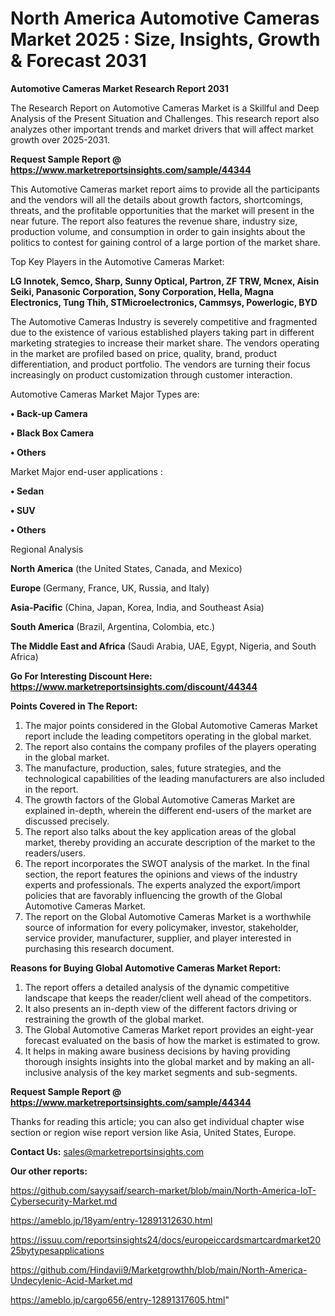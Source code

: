# North America Automotive Cameras Market 2025 : Size, Insights, Growth & Forecast 2031

<strong>Automotive Cameras Market Research Report 2031</strong>

The Research Report on Automotive Cameras Market is a Skillful and Deep Analysis of the Present Situation and Challenges. This research report also analyzes other important trends and market drivers that will affect market growth over 2025-2031.

<strong>Request Sample Report @ <a href=https://www.marketreportsinsights.com/sample/44344>https://www.marketreportsinsights.com/sample/44344</a></strong>

This Automotive Cameras market report aims to provide all the participants and the vendors will all the details about growth factors, shortcomings, threats, and the profitable opportunities that the market will present in the near future. The report also features the revenue share, industry size, production volume, and consumption in order to gain insights about the politics to contest for gaining control of a large portion of the market share.

Top Key Players in the Automotive Cameras Market:

<strong>LG Innotek, Semco, Sharp, Sunny Optical, Partron, ZF TRW, Mcnex, Aisin Seiki, Panasonic Corporation, Sony Corporation, Hella, Magna Electronics, Tung Thih, STMicroelectronics, Cammsys, Powerlogic, BYD</strong>

The Automotive Cameras Industry is severely competitive and fragmented due to the existence of various established players taking part in different marketing strategies to increase their market share. The vendors operating in the market are profiled based on price, quality, brand, product differentiation, and product portfolio. The vendors are turning their focus increasingly on product customization through customer interaction.

Automotive Cameras Market Major Types are:

<strong>•  Back-up Camera

•  Black Box Camera

•  Others</strong>

Market Major end-user applications :

<strong>•  Sedan

•  SUV

•  Others</strong>

Regional Analysis

</u><strong><b>North America</b></strong> (the United States, Canada, and Mexico)

<strong><b>Europe </b></strong>(Germany, France, UK, Russia, and Italy)

<strong><b>Asia-Pacific</b></strong> (China, Japan, Korea, India, and Southeast Asia)

<strong><b>South America</b></strong> (Brazil, Argentina, Colombia, etc.)

<strong><b>The Middle East and Africa</b></strong> (Saudi Arabia, UAE, Egypt, Nigeria, and South Africa)

<strong>Go For Interesting Discount Here: <a href=https://www.marketreportsinsights.com/discount/44344>https://www.marketreportsinsights.com/discount/44344</a></strong>

<strong>Points Covered in The Report:</strong>
<ol>
  <li>The major points considered in the Global Automotive Cameras Market report include the leading competitors operating in the global market.</li>
  <li>The report also contains the company profiles of the players operating in the global market.</li>
  <li>The manufacture, production, sales, future strategies, and the technological capabilities of the leading manufacturers are also included in the report.</li>
  <li>The growth factors of the Global Automotive Cameras Market are explained in-depth, wherein the different end-users of the market are discussed precisely.</li>
  <li>The report also talks about the key application areas of the global market, thereby providing an accurate description of the market to the readers/users.</li>
  <li>The report incorporates the SWOT analysis of the market. In the final section, the report features the opinions and views of the industry experts and professionals. The experts analyzed the export/import policies that are favorably influencing the growth of the Global Automotive Cameras Market.</li>
  <li>The report on the Global Automotive Cameras Market is a worthwhile source of information for every policymaker, investor, stakeholder, service provider, manufacturer, supplier, and player interested in purchasing this research document.</li>
</ol>
<strong>Reasons for Buying Global Automotive Cameras Market Report:</strong>

<ol>
  <li>The report offers a detailed analysis of the dynamic competitive landscape that keeps the reader/client well ahead of the competitors.</li>
  <li>It also presents an in-depth view of the different factors driving or restraining the growth of the global market.</li>
  <li>The Global Automotive Cameras Market report provides an eight-year forecast evaluated on the basis of how the market is estimated to grow.</li>
  <li>It helps in making aware business decisions by having providing thorough insights insights into the global market and by making an all-inclusive analysis of the key market segments and sub-segments.</li>
</ol>
<strong>Request Sample Report @ <a href=https://www.marketreportsinsights.com/sample/44344>https://www.marketreportsinsights.com/sample/44344</a></strong>


Thanks for reading this article; you can also get individual chapter wise section or region wise report version like Asia, United States, Europe.

<strong>Contact Us:</strong>
sales@marketreportsinsights.com

<strong>Our other reports:</strong>

<a href=https://github.com/sayysaif/search-market/blob/main/North-America-IoT-Cybersecurity-Market.md>https://github.com/sayysaif/search-market/blob/main/North-America-IoT-Cybersecurity-Market.md</a>

<a href=https://ameblo.jp/18yam/entry-12891312630.html>https://ameblo.jp/18yam/entry-12891312630.html</a>

<a href=https://issuu.com/reportsinsights24/docs/europeiccardsmartcardmarket2025bytypesapplications>https://issuu.com/reportsinsights24/docs/europeiccardsmartcardmarket2025bytypesapplications</a>

<a href=https://github.com/Hindavii9/Marketgrowthh/blob/main/North-America-Undecylenic-Acid-Market.md>https://github.com/Hindavii9/Marketgrowthh/blob/main/North-America-Undecylenic-Acid-Market.md</a>

<a href=https://ameblo.jp/cargo656/entry-12891317605.html>https://ameblo.jp/cargo656/entry-12891317605.html</a>"
